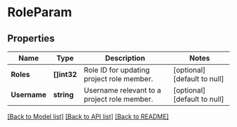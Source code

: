 # RoleParam

## Properties
Name | Type | Description | Notes
------------ | ------------- | ------------- | -------------
**Roles** | **[]int32** | Role ID for updating project role member. | [optional] [default to null]
**Username** | **string** | Username relevant to a project role member. | [optional] [default to null]

[[Back to Model list]](../README.md#documentation-for-models) [[Back to API list]](../README.md#documentation-for-api-endpoints) [[Back to README]](../README.md)

